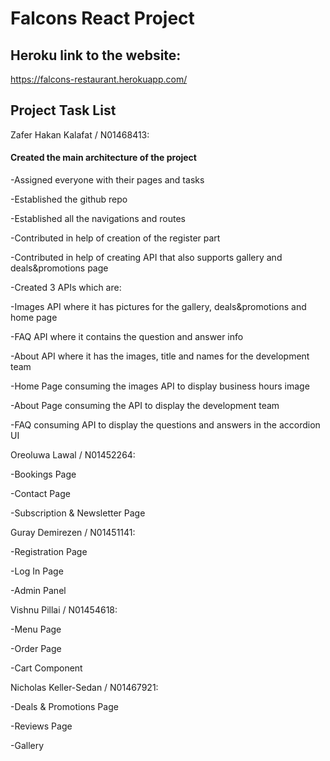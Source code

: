 # Falcons React Project

## Heroku link to the website:

https://falcons-restaurant.herokuapp.com/

## Project Task List

Zafer Hakan Kalafat / N01468413:

#### Created the main architecture of the project

-Assigned everyone with their pages and tasks

-Established the github repo 

-Established all the navigations and routes

-Contributed in help of creation of the register part

-Contributed in help of creating API that also supports gallery and deals&promotions page

-Created 3 APIs which are:

  -Images API where it has pictures for the gallery, deals&promotions and home page

  -FAQ API where it contains the question and answer info

  -About API where it has the images, title and names for the development team

-Home Page
 consuming the images API to display business hours image

-About Page
 consuming the API to display the development team

-FAQ
 consuming API to display the questions and answers in the accordion UI

Oreoluwa Lawal / N01452264:

-Bookings Page

-Contact Page

-Subscription & Newsletter Page

Guray Demirezen / N01451141:

-Registration Page

-Log In Page

-Admin Panel

Vishnu Pillai / N01454618:

-Menu Page

-Order Page

-Cart Component

Nicholas Keller-Sedan / N01467921:

-Deals & Promotions Page

-Reviews Page

-Gallery
